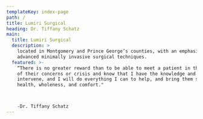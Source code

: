 ```yaml
---
templateKey: index-page
path: /
title: Lumiri Surgical
heading: Dr. Tiffany Schatz
main:
  title: Lumiri Surgical
  description: >
    located in Montgomery and Prince George’s counties, with an emphasis on
    advanced minimally invasive surgical techniques.
  featured: >-
    “There is no greater reward than to be able to meet a patient in the midst
    of their concerns or crisis and know that I have the knowledge and skill to
    intervene, and I will do everything I can to help, and bring them safely to
    health, wholeness, and comfort."



    -Dr. Tiffany Schatz
---
```

